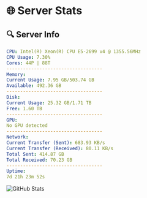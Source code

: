 # 🌐 Server Stats
## 🔍 Server Info
```yaml
CPU: Intel(R) Xeon(R) CPU E5-2699 v4 @ 1355.56MHz
CPU Usage: 7.30%
Cores: 44P | 88T
-----------------------------------
Memory:
Current Usage: 7.95 GB/503.74 GB
Available: 492.36 GB
-----------------------------------
Disk:
Current Usage: 25.32 GB/1.71 TB
Free: 1.60 TB
-----------------------------------
GPU:
No GPU detected
-----------------------------------
Network:
Current Transfer (Sent): 683.93 KB/s
Current Transfer (Received): 80.11 KB/s
Total Sent: 414.87 GB
Total Received: 70.23 GB
-----------------------------------
Uptime:
7d 21h 23m 52s
```
![GitHub Stats](https://img.shields.io/badge/Updated-2025-04-27_14:32:40-blue)